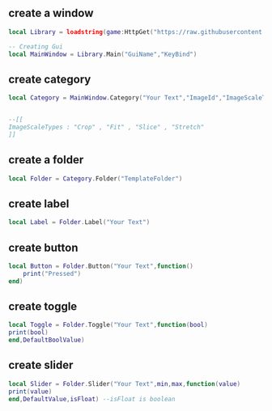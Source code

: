 ## create a window
```lua
local Library = loadstring(game:HttpGet("https://raw.githubusercontent.com/slf0Dev/Goat-poop/main/Windows%2010%20UI%20Library"))()

-- Creating Gui
local MainWindow = Library.Main("GuiName","KeyBind")
```
## create category
```lua
local Category = MainWindow.Category("Your Text","ImageId","ImageScaleType",Image Transparency)


--[[
ImageScaleTypes : "Crop" , "Fit" , "Slice" , "Stretch"
]]
```

## create a folder
```lua
local Folder = Category.Folder("TemplateFolder")
```

## create label
```lua
local Label = Folder.Label("Your Text")
```
## create button
```lua
local Button = Folder.Button("Your Text",function()
    print("Pressed")
end)
```
## create toggle
```lua
local Toggle = Folder.Toggle("Your Text",function(bool)
print(bool)
end,DefaultBoolValue)
```
## create slider
```lua
local Slider = Folder.Slider("Your Text",min,max,function(value)
print(value)
end,DefaultValue,isFloat) --isFloat is boolean
```

